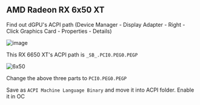 ## AMD Radeon RX 6x50 XT

Find out dGPU's ACPI path (Device Manager - Display Adapter - Right - Click Graphics Card - Properties - Details)

![image](https://user-images.githubusercontent.com/74492520/212872382-6930a9a8-b462-4f83-8e07-4e309edd3ac9.png)<br>

This RX 6650 XT's ACPI path is `_SB_.PCI0.PEG0.PEGP`

![6x50](https://user-images.githubusercontent.com/74492520/212874976-f3f4945a-b35b-47d2-b708-75eaa251f9b6.jpg)

Change the above three parts to `PCI0.PEG0.PEGP`

Save as `ACPI Machine Language Binary` and move it into ACPI folder. Enable it in OC